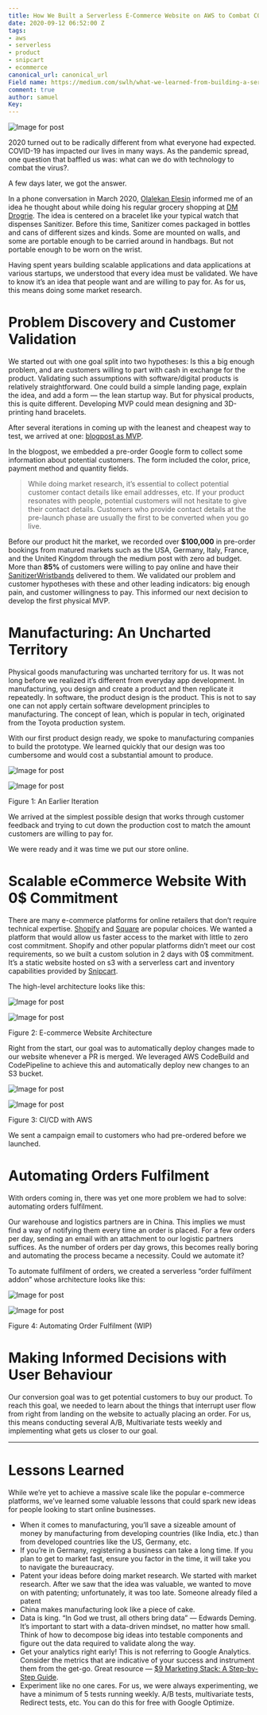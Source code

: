 ```yaml
---
title: How We Built a Serverless E-Commerce Website on AWS to Combat COVID-19
date: 2020-09-12 06:52:00 Z
tags:
- aws
- serverless
- product
- snipcart
- ecommerce
canonical_url: canonical_url
Field name: https://medium.com/swlh/what-we-learned-from-building-a-serverless-e-commerce-website-on-aws-to-combat-covid-19-2b66155f9b08
comment: true
author: samuel
Key: 
---
```



![Image for post](https://miro.medium.com/max/1962/0*WcEW2tF0Rf7k21Kr)

2020 turned out to be radically different from what everyone had expected. COVID-19 has impacted our lives in many ways. As the pandemic spread, one question that baffled us was: what can we do with technology to combat the virus?.

A few days later, we got the answer.

In a phone conversation in March 2020, [Olalekan Elesin](https://medium.com/u/98b05140c1ad?source=post_page-----2b66155f9b08----------------------) informed me of an idea he thought about while doing his regular grocery shopping at [DM Drogrie](https://www.dm.de/). The idea is centered on a bracelet like your typical watch that dispenses Sanitizer. Before this time, Sanitizer comes packaged in bottles and cans of different sizes and kinds. Some are mounted on walls, and some are portable enough to be carried around in handbags. But not portable enough to be worn on the wrist.

Having spent years building scalable applications and data applications at various startups, we understood that every idea must be validated. We have to know it’s an idea that people want and are willing to pay for. As for us, this means doing some market research.

# **Problem Discovery and Customer Validation**

We started out with one goal split into two hypotheses: Is this a big enough problem, and are customers willing to part with cash in exchange for the product. Validating such assumptions with software/digital products is relatively straightforward. One could build a simple landing page, explain the idea, and add a form — the lean startup way. But for physical products, this is quite different. Developing MVP could mean designing and 3D-printing hand bracelets.

After several iterations in coming up with the leanest and cheapest way to test, we arrived at one: [blogpost as MVP](https://medium.com/@elesin.olalekan/maintaining-hand-hygiene-with-new-sanitizer-bracelets-d52bc0e8f647).

In the blogpost, we embedded a pre-order Google form to collect some information about potential customers. The form included the color, price, payment method and quantity fields.

> While doing market research, it’s essential to collect potential customer contact details like email addresses, etc. If your product resonates with people, potential customers will not hesitate to give their contact details. Customers who provide contact details at the pre-launch phase are usually the first to be converted when you go live.

Before our product hit the market, we recorded over **$100,000** in pre-order bookings from matured markets such as the USA, Germany, Italy, France, and the United Kingdom through the medium post with zero ad budget. More than **85%** of customers were willing to pay online and have their [SanitizerWristbands](http://sanitizerwristbands.com/) delivered to them. We validated our problem and customer hypotheses with these and other leading indicators: big enough pain, and customer willingness to pay. This informed our next decision to develop the first physical MVP.

# **Manufacturing: An Uncharted Territory**

Physical goods manufacturing was uncharted territory for us. It was not long before we realized it’s different from everyday app development. In manufacturing, you design and create a product and then replicate it repeatedly. In software, the product design is the product. This is not to say one can not apply certain software development principles to manufacturing. The concept of lean, which is popular in tech, originated from the Toyota production system.

With our first product design ready, we spoke to manufacturing companies to build the prototype. We learned quickly that our design was too cumbersome and would cost a substantial amount to produce.

![Image for post](https://miro.medium.com/max/60/1*dE_ooPtDYnmOdA9y42mYuA.png?q=20)

![Image for post](https://miro.medium.com/max/4768/1*dE_ooPtDYnmOdA9y42mYuA.png)

Figure 1: An Earlier Iteration

We arrived at the simplest possible design that works through customer feedback and trying to cut down the production cost to match the amount customers are willing to pay for.

We were ready and it was time we put our store online.

# **Scalable eCommerce Website With 0$ Commitment**

There are many e-commerce platforms for online retailers that don’t require technical expertise. [Shopify](https://www.shopify.com/) and [Square](https://squareup.com/us/en/ecommerce) are popular choices. We wanted a platform that would allow us faster access to the market with little to zero cost commitment. Shopify and other popular platforms didn’t meet our cost requirements, so we built a custom solution in 2 days with 0$ commitment. It’s a static website hosted on s3 with a serverless cart and inventory capabilities provided by [Snipcart](https://app.snipcart.com/register?utm_source=hubofcode&utm_medium=referral&utm_campaign=aws-post).

The high-level architecture looks like this:

![Image for post](https://miro.medium.com/max/60/0*cT0BYaOGzG7KTqOW?q=20)

![Image for post](https://miro.medium.com/max/1446/0*cT0BYaOGzG7KTqOW)

Figure 2: E-commerce Website Architecture

Right from the start, our goal was to automatically deploy changes made to our website whenever a PR is merged. We leveraged AWS CodeBuild and CodePipeline to achieve this and automatically deploy new changes to an S3 bucket.

![Image for post](https://miro.medium.com/max/60/0*61hii4IAT51buwJw?q=20)

![Image for post](https://miro.medium.com/max/1962/0*61hii4IAT51buwJw)

Figure 3: CI/CD with AWS

We sent a campaign email to customers who had pre-ordered before we launched.

# **Automating Orders Fulfilment**

With orders coming in, there was yet one more problem we had to solve: automating orders fulfilment.

Our warehouse and logistics partners are in China. This implies we must find a way of notifying them every time an order is placed. For a few orders per day, sending an email with an attachment to our logistic partners suffices. As the number of orders per day grows, this becomes really boring and automating the process became a necessity. Could we automate it?

To automate fulfilment of orders, we created a serverless “order fulfilment addon” whose architecture looks like this:

![Image for post](https://miro.medium.com/max/60/0*WcEW2tF0Rf7k21Kr?q=20)

![Image for post](https://miro.medium.com/max/1962/0*WcEW2tF0Rf7k21Kr)

Figure 4: Automating Order Fulfilment (WIP)

# **Making Informed Decisions with User Behaviour**

Our conversion goal was to get potential customers to buy our product. To reach this goal, we needed to learn about the things that interrupt user flow from right from landing on the website to actually placing an order. For us, this means conducting several A/B, Multivariate tests weekly and implementing what gets us closer to our goal.

------

# **Lessons Learned**

While we’re yet to achieve a massive scale like the popular e-commerce platforms, we’ve learned some valuable lessons that could spark new ideas for people looking to start online businesses.

- When it comes to manufacturing, you’ll save a sizeable amount of money by manufacturing from developing countries (like India, etc.) than from developed countries like the US, Germany, etc.
- If you’re in Germany, registering a business can take a long time. If you plan to get to market fast, ensure you factor in the time, it will take you to navigate the bureaucracy.
- Patent your ideas before doing market research. We started with market research. After we saw that the idea was valuable, we wanted to move on with patenting; unfortunately, it was too late. Someone already filed a patent
- China makes manufacturing look like a piece of cake.
- Data is king. “In God we trust, all others bring data” — Edwards Deming. It’s important to start with a data-driven mindset, no matter how small. Think of how to decompose big ideas into testable components and figure out the data required to validate along the way.
- Get your analytics right early! This is not referring to Google Analytics. Consider the metrics that are indicative of your success and instrument them from the get-go. Great resource — [$9 Marketing Stack: A Step-by-Step Guide](https://robsobers.com/9-marketing-stack-stepbystep-guide-archived/).
- Experiment like no one cares. For us, we were always experimenting, we have a minimum of 5 tests running weekly. A/B tests, multivariate tests, Redirect tests, etc. You can do this for free with Google Optimize.


